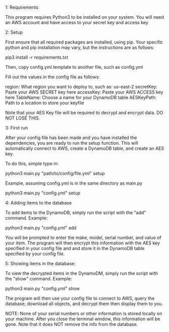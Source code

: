 1: Requirements

This program requires Python3 to be installed on your system.
You will need an AWS account and have access to your secret key and access key

2: Setup

First ensure that all required packages are installed, using pip. Your specific python and pip installation may vary, but the instructions are as follows:

pip3 install -r requirements.txt

Then, copy config.yml.template to another file, such as config.yml

Fill out the values in the config file as follows:

region: What region you want to deploy to, such as: us-east-2
secretKey: Paste your AWS SECRET key here
accessKey: Paste your AWS ACCESS key here
TableName: Choose a name for your DynamoDB table
AESKeyPath: Path to a location to store your keyfile

Note that your AES Key file will be required to decrypt and encrypt data. DO NOT LOSE THIS.

3: First run

After your config file has been made and you have installed the dependencies, you are ready to run the setup function.
This will automatically connect to AWS, create a DynamoDB table, and create an AES key.

To do this, simple type in:

python3 main.py "path/to/config/file.yml" setup

Example, assuming config.yml is in the same directory as main.py

python3 main.py "config.yml" setup


4: Adding items to the database

To add items to the DynamoDB, simply run the script with the "add" command. Example:

python3 main.py "config.yml" add

You will be prompted to enter the make, model, serial number, and value of your item.
The program will then encrypt this information with the AES key specified in your config file and and store it in the DynamoDB table specified by your config file.

5: Showing items in the database:

To view the decrypted items in the DynamoDM, simply run the script with the "show" command. Example:

python3 main.py "config.yml" show

The program will then use your config file to connect to AWS, query the database, download all objects, and decrypt them then display them to you.

NOTE: None of your serial numbers or other information is stored locally on your machine. After you close the terminal window, this information will be gone. Note that it does NOT remove the info from the database.